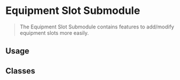 ﻿# Equipment Slot Submodule

> The Equipment Slot Submodule contains features to add/modify equipment slots more easily.

## Usage

## Classes

<!--- tabs:start --->

<!--- tab:Classes --->

<!--- tabs:end --->